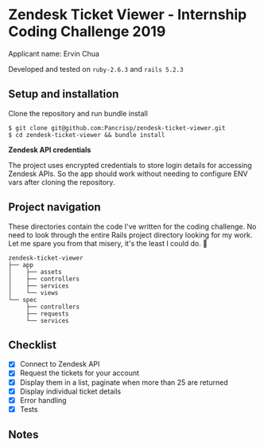 # Zendesk Ticket Viewer - Internship Coding Challenge 2019

Applicant name: Ervin Chua

Developed and tested on `ruby-2.6.3` and `rails 5.2.3`

## Setup and installation

Clone the repository and run bundle install

```
$ git clone git@github.com:Pancrisp/zendesk-ticket-viewer.git
$ cd zendesk-ticket-viewer && bundle install
```

**Zendesk API credentials**

The project uses encrypted credentials to store login details for accessing Zendesk APIs.
So the app should work without needing to configure ENV vars after cloning the repository.

## Project navigation

These directories contain the code I've written for the coding challenge.
No need to look through the entire Rails project directory looking for my work.
Let me spare you from that misery, it's the least I could do. 🤪

```
zendesk-ticket-viewer
├── app
│    ├── assets
│    ├── controllers
│    ├── services
│    └── views
└── spec
     ├── controllers
     ├── requests
     └── services
```

## Checklist

- [x] Connect to Zendesk API
- [x] Request the tickets for your account
- [x] Display them in a list, paginate when more than 25 are returned
- [x] Display individual ticket details
- [x] Error handling
- [x] Tests

## Notes
